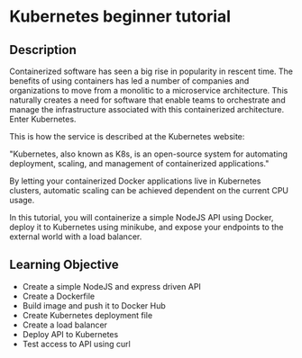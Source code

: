 # Kubernetes beginner tutorial

## Description

Containerized software has seen a big rise in popularity in rescent time. The benefits of using containers has led a number of companies and organizations to move from a monolitic to a microservice architecture. This naturally creates a need for software that enable teams to orchestrate and manage the infrastructure associated with this containerized architecture. Enter Kubernetes.

This is how the service is described at the Kubernetes website:

"Kubernetes, also known as K8s, is an open-source system for automating deployment, scaling, and management of containerized applications."

By letting your containerized Docker applications live in Kubernetes clusters, automatic scaling can be achieved dependent on the current CPU usage.

In this tutorial, you will containerize a simple NodeJS API using Docker, deploy it to Kubernetes using minikube, and expose your endpoints to the external world with a load balancer.

## Learning Objective

- Create a simple NodeJS and express driven API
- Create a Dockerfile
- Build image and push it to Docker Hub
- Create Kubernetes deployment file
- Create a load balancer
- Deploy API to Kubernetes
- Test access to API using curl
